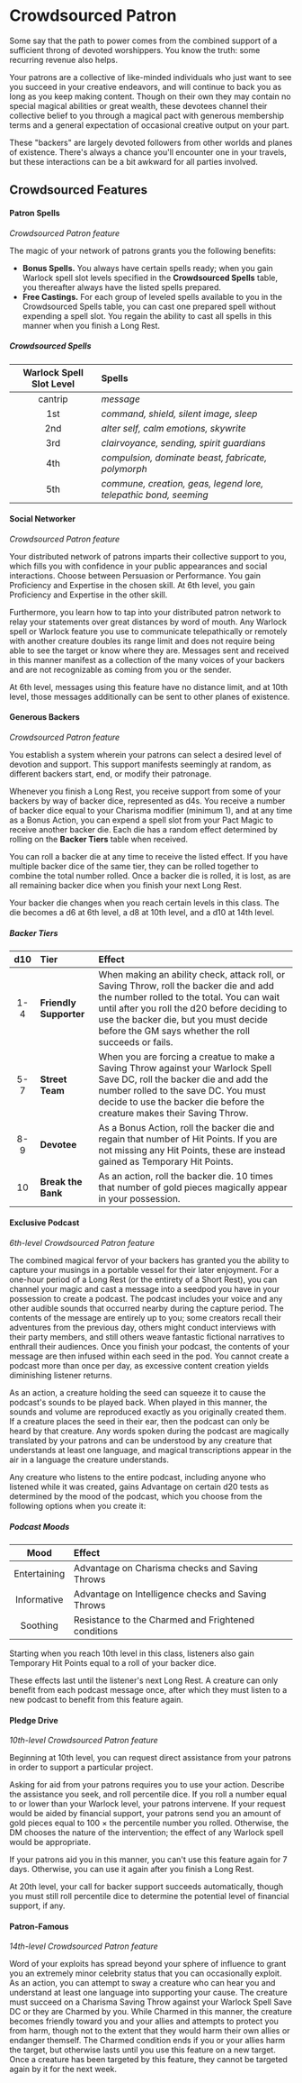 # Crowdsourced Patron

Some say that the path to power comes from the combined support of a sufficient throng of devoted worshippers. You know the truth: some recurring revenue also helps.

Your patrons are a collective of like-minded individuals who just want to see you succeed in your creative endeavors, and will continue to back you as long as you keep making content. Though on their own they may contain no special magical abilities or great wealth, these devotees channel their collective belief to you through a magical pact with generous membership terms and a general expectation of occasional creative output on your part.

These "backers" are largely devoted followers from other worlds and planes of existence. There's always a chance you'll encounter one in your travels, but these interactions can be a bit awkward for all parties involved.

## Crowdsourced Features

#### Patron Spells

_Crowdsourced Patron feature_

The magic of your network of patrons grants you the following benefits:

- **Bonus Spells.** You always have certain spells ready; when you gain Warlock spell slot levels specified in the **Crowdsourced Spells** table, you thereafter always have the listed spells prepared.
- **Free Castings.** For each group of leveled spells available to you in the Crowdsourced Spells table, you can cast one prepared spell without expending a spell slot. You regain the ability to cast all spells in this manner when you finish a Long Rest.

##### Crowdsourced Spells

| Warlock Spell Slot Level | Spells |
|:-----------:|:-------|
| cantrip     | _message_ |
| 1st         | _command, shield, silent image, sleep_ |
| 2nd         | _alter self, calm emotions, skywrite_ |
| 3rd         | _clairvoyance, sending, spirit guardians_ |
| 4th         | _compulsion, dominate beast, fabricate, polymorph_ |
| 5th         | _commune, creation, geas, legend lore, telepathic bond, seeming_ |

#### Social Networker

_Crowdsourced Patron feature_

Your distributed network of patrons imparts their collective support to you, which fills you with confidence in your public appearances and social interactions. Choose between Persuasion or Performance. You gain Proficiency and Expertise in the chosen skill. At 6th level, you gain Proficiency and Expertise in the other skill.

Furthermore, you learn how to tap into your distributed patron network to relay your statements over great distances by word of mouth. Any Warlock spell or Warlock feature you use to communicate telepathically or remotely with another creature doubles its range limit and does not require being able to see the target or know where they are. Messages sent and received in this manner manifest as a collection of the many voices of your backers and are not recognizable as coming from you or the sender.

At 6th level, messages using this feature have no distance limit, and at 10th level, those messages additionally can be sent to other planes of existence.

#### Generous Backers

_Crowdsourced Patron feature_

You establish a system wherein your patrons can select a desired level of devotion and support. This support manifests seemingly at random, as different backers start, end, or modify their patronage.

Whenever you finish a Long Rest, you receive support from some of your backers by way of backer dice, represented as d4s. You receive a number of backer dice equal to your Charisma modifier (minimum 1), and at any time as a Bonus Action, you can expend a spell slot from your Pact Magic to receive another backer die. Each die has a random effect determined by rolling on the **Backer Tiers** table when received.

You can roll a backer die at any time to receive the listed effect. If you have multiple backer dice of the same tier, they can be rolled together to combine the total number rolled. Once a backer die is rolled, it is lost, as are all remaining backer dice when you finish your next Long Rest.

Your backer die changes when you reach certain levels in this class. The die becomes a d6 at 6th level, a d8 at 10th level, and a d10 at 14th level.

##### Backer Tiers

| d10 | Tier | Effect |
|:---:|:-----|:-------|
| 1-4 | **Friendly Supporter** | When making an ability check, attack roll, or Saving Throw, roll the backer die and add the number rolled to the total. You can wait until after you roll the d20 before deciding to use the backer die, but you must decide before the GM says whether the roll succeeds or fails. |
| 5-7 | **Street Team** | When you are forcing a creatue to make a Saving Throw against your Warlock Spell Save DC, roll the backer die and add the number rolled to the save DC. You must decide to use the backer die before the creature makes their Saving Throw. |
| 8-9 | **Devotee** | As a Bonus Action, roll the backer die and regain that number of Hit Points. If you are not missing any Hit Points, these are instead gained as Temporary Hit Points. |
| 10  | **Break the Bank** | As an action, roll the backer die. 10 times that number of gold pieces magically appear in your possession. |

#### Exclusive Podcast

_6th-level Crowdsourced Patron feature_

The combined magical fervor of your backers has granted you the ability to capture your musings in a portable vessel for their later enjoyment. For a one-hour period of a Long Rest (or the entirety of a Short Rest), you can channel your magic and cast a message into a seedpod you have in your possession to create a podcast. The podcast includes your voice and any other audible sounds that occurred nearby during the capture period. The contents of the message are entirely up to you; some creators recall their adventures from the previous day, others might conduct interviews with their party members, and still others weave fantastic fictional narratives to enthrall their audiences. Once you finish your podcast, the contents of your message are then infused within each seed in the pod. You cannot create a podcast more than once per day, as excessive content creation yields diminishing listener returns.

As an action, a creature holding the seed can squeeze it to cause the podcast's sounds to be played back. When played in this manner, the sounds and volume are reproduced exactly as you originally created them. If a creature places the seed in their ear, then the podcast can only be heard by that creature. Any words spoken during the podcast are magically translated by your patrons and can be understood by any creature that understands at least one language, and magical transcriptions appear in the air in a language the creature understands.

Any creature who listens to the entire podcast, including anyone who listened while it was created, gains Advantage on certain d20 tests as determined by the mood of the podcast, which you choose from the following options when you create it:

##### Podcast Moods

| Mood | Effect |
|:-:|:-|
| Entertaining | Advantage on Charisma checks and Saving Throws |
| Informative | Advantage on Intelligence checks and Saving Throws |
| Soothing | Resistance to the Charmed and Frightened conditions |

Starting when you reach 10th level in this class, listeners also gain Temporary Hit Points equal to a roll of your backer dice.

These effects last until the listener's next Long Rest. A creature can only benefit from each podcast message once, after which they must listen to a new podcast to benefit from this feature again.

#### Pledge Drive

_10th-level Crowdsourced Patron feature_

Beginning at 10th level, you can request direct assistance from your patrons in order to support a particular project.

Asking for aid from your patrons requires you to use your action. Describe the assistance you seek, and roll percentile dice. If you roll a number equal to or lower than your Warlock level, your patrons intervene. If your request would be aided by financial support, your patrons send you an amount of gold pieces equal to 100 × the percentile number you rolled. Otherwise, the DM chooses the nature of the intervention; the effect of any Warlock spell would be appropriate.

If your patrons aid you in this manner, you can't use this feature again for 7 days. Otherwise, you can use it again after you finish a Long Rest.

At 20th level, your call for backer support succeeds automatically, though you must still roll percentile dice to determine the potential level of financial support, if any.

#### Patron-Famous

_14th-level Crowdsourced Patron feature_

Word of your exploits has spread beyond your sphere of influence to grant you an extremely minor celebrity status that you can occasionally exploit. As an action, you can attempt to sway a creature who can hear you and understand at least one language into supporting your cause. The creature must succeed on a Charisma Saving Throw against your Warlock Spell Save DC or they are Charmed by you. While Charmed in this manner, the creature becomes friendly toward you and your allies and attempts to protect you from harm, though not to the extent that they would harm their own allies or endanger themself. The Charmed condition ends if you or your allies harm the target, but otherwise lasts until you use this feature on a new target. Once a creature has been targeted by this feature, they cannot be targeted again by it for the next week.
